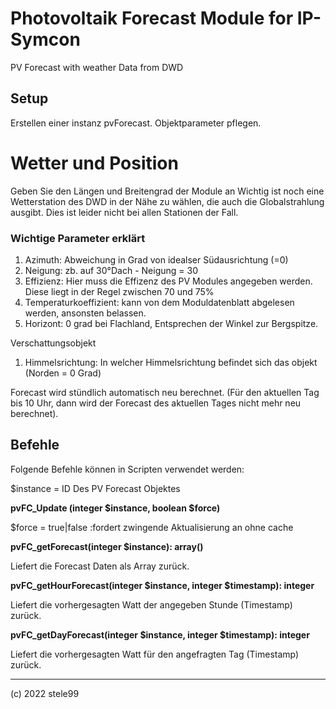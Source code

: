 # Photovoltaik Forecast Module for IP-Symcon
PV Forecast with weather Data from DWD


## Setup
Erstellen einer instanz pvForecast.
Objektparameter pflegen.

# Wetter und Position
Geben Sie den Längen und Breitengrad der Module an
Wichtig ist noch eine Wetterstation des DWD in der Nähe zu wählen, die auch die Globalstrahlung ausgibt. Dies ist leider nicht bei allen Stationen der Fall.

### Wichtige Parameter erklärt
1. Azimuth: Abweichung in Grad von idealser Südausrichtung (=0)
2. Neigung: zb. auf 30°Dach - Neigung = 30
3. Effizienz: Hier muss die Effizenz des PV Modules angegeben werden. Diese liegt in der Regel zwischen 70 und 75%
4. Temperaturkoeffizient: kann von dem Moduldatenblatt abgelesen werden, ansonsten belassen.
5. Horizont: 0 grad bei Flachland, Entsprechen der Winkel zur Bergspitze.

Verschattungsobjekt
1. Himmelsrichtung: In welcher Himmelsrichtung befindet sich das objekt (Norden = 0 Grad)



Forecast wird stündlich automatisch neu berechnet. (Für den aktuellen Tag bis 10 Uhr, dann wird der Forecast des aktuellen Tages nicht mehr neu berechnet).

## Befehle
Folgende Befehle können in Scripten verwendet werden:

$instance = ID Des PV Forecast Objektes


**pvFC_Update (integer $instance, boolean $force)**

$force = true|false :fordert zwingende Aktualisierung an ohne cache
  
  
**pvFC_getForecast(integer $instance): array()**

Liefert die Forecast Daten als Array zurück.


**pvFC_getHourForecast(integer $instance, integer $timestamp): integer**

Liefert die vorhergesagten Watt der angegeben Stunde (Timestamp) zurück.


**pvFC_getDayForecast(integer $instance, integer $timestamp): integer**

Liefert die vorhergesagten Watt für den angefragten Tag (Timestamp) zurück.


___
(c) 2022 stele99
